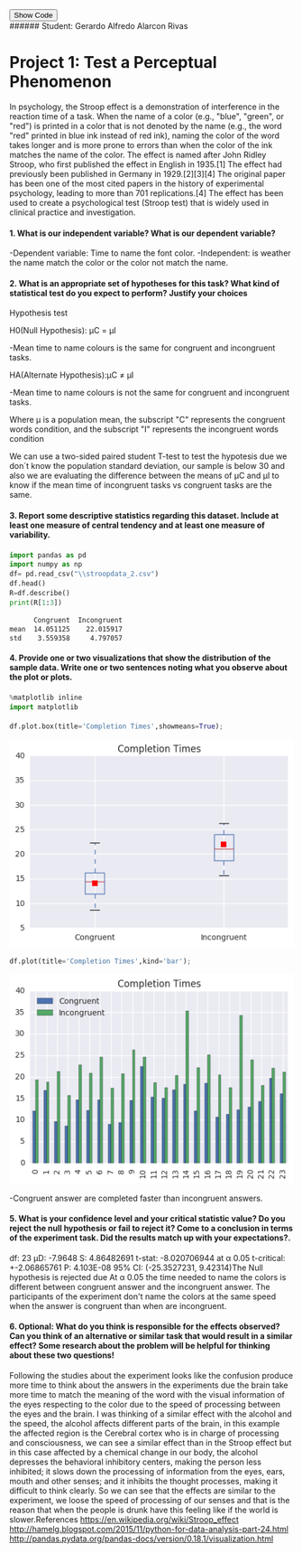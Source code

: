 <script>
  function code_toggle() {
    if (code_shown){
      $('div.input').hide('500');
      $('#toggleButton').val('Show Code')
    } else {
      $('div.input').show('500');
      $('#toggleButton').val('Hide Code')
    }
    code_shown = !code_shown
  }

  $( document ).ready(function(){
    code_shown=false;
    $('div.input').hide()
  });
</script>
<form action="javascript:code_toggle()"><input type="submit" id="toggleButton" value="Show Code"></form>
###### Student: Gerardo Alfredo Alarcon Rivas

# Project 1: Test a Perceptual Phenomenon
In psychology, the Stroop effect is a demonstration of interference in the reaction time of a task. When the name of a color (e.g., "blue", "green", or "red") is printed in a color that is not denoted by the name (e.g., the word "red" printed in blue ink instead of red ink), naming the color of the word takes longer and is more prone to errors than when the color of the ink matches the name of the color. The effect is named after John Ridley Stroop, who first published the effect in English in 1935.[1] The effect had previously been published in Germany in 1929.[2][3][4] The original paper has been one of the most cited papers in the history of experimental psychology, leading to more than 701 replications.[4] The effect has been used to create a psychological test (Stroop test) that is widely used in clinical practice and investigation.
#### 1. What is our independent variable? What is our dependent variable?





-Dependent variable: Time to name the font color.
-Independent: is weather the name match the color or the color not match the name.
#### 2. What is an appropriate set of hypotheses for this task? What kind of statistical test do you expect to perform? Justify your choices





Hypothesis test

H0(Null Hypothesis):  μC = μI

-Mean time to name colours is the same for congruent and incongruent tasks.

HA(Alternate Hypothesis):μC ≠ μI 

-Mean time to name colours is not the same for congruent and incongruent tasks.

Where μ is a population mean, the subscript "C" represents the congruent words condition, and the subscript "I" represents the incongruent words condition

We can use a two-sided paired student T-test to test the hypotesis due  we don´t know the population standard deviation, our sample is below 30 and also we are evaluating the difference between the means of μC and μI to know if the mean time of incongruent tasks vs congruent tasks are the same.
#### 3. Report some descriptive statistics regarding this dataset. Include at least one measure of central tendency and at least one measure of variability.







```python
import pandas as pd
import numpy as np
df= pd.read_csv("\\stroopdata_2.csv")
df.head()
R=df.describe()
print(R[1:3])
```

          Congruent  Incongruent
    mean  14.051125    22.015917
    std    3.559358     4.797057
    

#### 4. Provide one or two visualizations that show the distribution of the sample data. Write one or two sentences noting what you observe about the plot or plots.







```python
%matplotlib inline
import matplotlib

df.plot.box(title='Completion Times',showmeans=True);
```


![png](output_11_0.png)



```python
df.plot(title='Completion Times',kind='bar');
```


![png](output_12_0.png)

-Congruent answer are completed faster than incongruent answers.
#### 5. What is your confidence level and your critical statistic value? Do you reject the null hypothesis or fail to reject it? Come to a conclusion in terms of the experiment task. Did the results match up with your expectations?.





df: 23
µD: -7.9648
S: 4.86482691
t-stat: -8.020706944
at α 0.05 
t-critical: +-2.06865761
P: 4.103E-08
95% CI: (-25.3527231, 9.42314)The Null hypothesis is rejected due At α 0.05 the time needed to name the colors is different between congruent answer and the incongruent answer. 
The participants of the experiment don't name the colors at the same speed when the answer is congruent than when are incongruent. 
#### 6. Optional: What do you think is responsible for the effects observed? Can you think of an alternative or similar task that would result in a similar effect? Some research about the problem will be helpful for thinking about these two questions!




Following the studies about the experiment looks like the confusion produce more time to think about the answers in the experiments due the brain take more time to match the meaning of the word with the visual information of the eyes respecting to the color due to the speed of processing between the eyes and the brain. 
I was thinking of a similar effect with the alcohol and the speed, the alcohol affects different parts of the brain, in this example the affected region is the Cerebral cortex who is in charge of processing and consciousness, we can see a similar effect than in the Stroop effect but in this case affected by a chemical change in our body, the alcohol depresses the behavioral inhibitory centers, making the person less inhibited; it slows down the processing of information from the eyes, ears, mouth and other senses; and it inhibits the thought processes, making it difficult to think clearly. So we can see that the effects are similar to the experiment, we loose the speed of processing of our senses and that is the reason that when the people is drunk have this feeling like if the world is slower.References
https://en.wikipedia.org/wiki/Stroop_effect
http://hamelg.blogspot.com/2015/11/python-for-data-analysis-part-24.html
http://pandas.pydata.org/pandas-docs/version/0.18.1/visualization.html